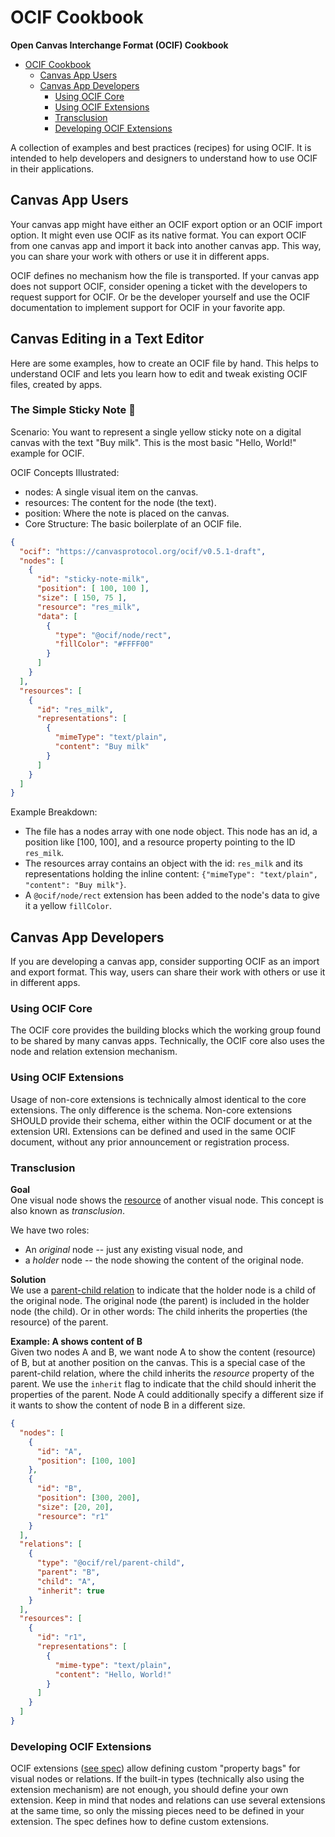 # OCIF Cookbook
**Open Canvas Interchange Format (OCIF) Cookbook**

<!-- TOC -->
* [OCIF Cookbook](#ocif-cookbook)
  * [Canvas App Users](#canvas-app-users)
  * [Canvas App Developers](#canvas-app-developers)
    * [Using OCIF Core](#using-ocif-core)
    * [Using OCIF Extensions](#using-ocif-extensions)
    * [Transclusion](#transclusion)
    * [Developing OCIF Extensions](#developing-ocif-extensions)
<!-- TOC -->

A collection of examples and best practices (recipes) for using OCIF.
It is intended to help developers and designers to understand how to use OCIF in their applications.

## Canvas App Users

Your canvas app might have either an OCIF export option or an OCIF import option.
It might even use OCIF as its native format.
You can export OCIF from one canvas app and import it back into another canvas app.
This way, you can share your work with others or use it in different apps.

OCIF defines no mechanism how the file is transported.
If your canvas app does not support OCIF, consider opening a ticket with the developers to request support for OCIF.
Or be the developer yourself and use the OCIF documentation to implement support for OCIF in your favorite app.

## Canvas Editing in a Text Editor
Here are some examples, how to create an OCIF file by hand. This helps to understand OCIF and lets you learn how to edit and tweak existing OCIF files, created by apps.

### The Simple Sticky Note 📝
Scenario: You want to represent a single yellow sticky note on a digital canvas with the text "Buy milk". This is the most basic "Hello, World!" example for OCIF.

OCIF Concepts Illustrated:

- nodes: A single visual item on the canvas.
- resources: The content for the node (the text).
- position: Where the note is placed on the canvas.
- Core Structure: The basic boilerplate of an OCIF file.

```json
{
  "ocif": "https://canvasprotocol.org/ocif/v0.5.1-draft",
  "nodes": [
    {
      "id": "sticky-note-milk",
      "position": [ 100, 100 ],
      "size": [ 150, 75 ],
      "resource": "res_milk",
      "data": [
        {
          "type": "@ocif/node/rect",
          "fillColor": "#FFFF00"
        }
      ]
    }
  ],
  "resources": [
    {
      "id": "res_milk",
      "representations": [
        {
          "mimeType": "text/plain",
          "content": "Buy milk"
        }
      ]
    }
  ]
}
```

Example Breakdown:
- The file has a nodes array with one node object. This node has an id, a position like [100, 100], and a resource property pointing to the ID `res_milk`.
- The resources array contains an object with the id: `res_milk` and its representations holding the inline content: `{"mimeType": "text/plain", "content": "Buy milk"}`.
- A `@ocif/node/rect` extension has been added to the node's data to give it a yellow `fillColor`.




## Canvas App Developers

If you are developing a canvas app, consider supporting OCIF as an import and export format.
This way, users can share their work with others or use it in different apps.

### Using OCIF Core

The OCIF core provides the building blocks which the working group found to be shared by many canvas apps.
Technically, the OCIF core also uses the node and relation extension mechanism.

### Using OCIF Extensions

Usage of non-core extensions is technically almost identical to the core extensions.
The only difference is the schema.
Non-core extensions SHOULD provide their schema, either within the OCIF document or at the extension URI.
Extensions can be defined and used in the same OCIF document, without any prior announcement or registration process.

### Transclusion

**Goal** \
One visual node shows the [resource](spec/v0.4/spec.md#resources) of another visual node.
This concept is also known as _transclusion_.

We have two roles:

- An _original_ node -- just any existing visual node, and
- a _holder_ node -- the node showing the content of the original node.

**Solution** \
We use a [parent-child relation](spec/v0.4/extensions.md#parent-child-relation) to indicate that the holder node is a child of the original node.
The original node (the parent) is included in the holder node (the child).
Or in other words: The child inherits the properties (the resource) of the parent.

**Example: A shows content of B** \
Given two nodes A and B, we want node A to show the content (resource) of B, but at another position on the canvas.
This is a special case of the parent-child relation, where the child inherits the _resource_ property of the parent.
We use the `inherit` flag to indicate that the child should inherit the properties of the parent.
Node A could additionally specify a different size if it wants to show the content of node B in a different size.

```json
{
  "nodes": [
    {
      "id": "A",
      "position": [100, 100]
    },
    {
      "id": "B",
      "position": [300, 200],
      "size": [20, 20],
      "resource": "r1"
    }
  ],
  "relations": [
    {
      "type": "@ocif/rel/parent-child",
      "parent": "B",
      "child": "A",
      "inherit": true
    }
  ],
  "resources": [
    {
      "id": "r1",
      "representations": [
        {
          "mime-type": "text/plain",
          "content": "Hello, World!"
        }
      ]
    }
  ]
}
```

### Developing OCIF Extensions

OCIF extensions ([see spec](https://spec.canvasprotocol.org/)) allow defining custom "property bags" for visual nodes or relations.
If the built-in types (technically also using the extension mechanism) are not enough, you should define your own extension.
Keep in mind that nodes and relations can use several extensions at the same time, so only the missing pieces need to be defined in your extension.
The spec defines how to define custom extensions.
